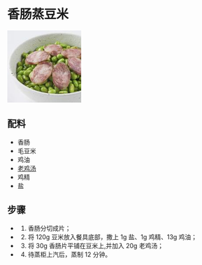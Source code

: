 # 香肠蒸豆米

![香肠蒸豆米](../images/香肠蒸豆米.png)

## 配料

- 香肠
- 毛豆米
- 鸡油
- [老鸡汤](/汤/老鸡汤.md)
- 鸡精
- 盐

## 步骤

- 1. 香肠分切成片；
- 2. 将 120g 豆米放入餐具底部，撒上 1g 盐、1g 鸡精、13g 鸡油；
- 3. 将 30g 香肠片平铺在豆米上,并加入 20g 老鸡汤；
- 4. 待蒸柜上汽后，蒸制 12 分钟。
